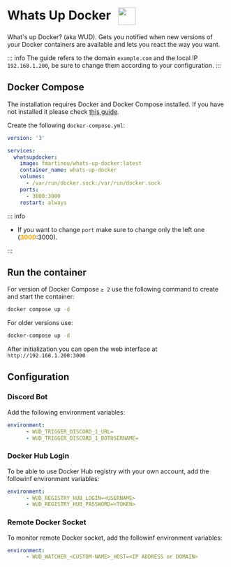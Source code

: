 # Whats Up Docker <img src="/whats-up-docker-icon.png" width="40" height="40" style="display:inline-block; vertical-align: middle; margin-left:10px;">


What's up Docker? (aka WUD). Gets you notified when new versions of your Docker containers are available and lets you react the way you want.

::: info
The guide refers to the domain <code>example.com</code> and the local IP <code>192.168.1.200</code>, be sure to change them according to your configuration.
:::

## Docker Compose
The installation requires Docker and Docker Compose installed. If you have not installed it please check [this guide](/docker/install.md).

Create the following <code>docker-compose.yml</code>:
```yml
version: '3'

services:
  whatsupdocker:
    image: fmartinou/whats-up-docker:latest
    container_name: whats-up-docker
    volumes:
      - /var/run/docker.sock:/var/run/docker.sock
    ports:
      - 3000:3000
    restart: always
```

::: info
* If you want to change <code>port</code> make sure to change only the left one (<span style="color:orange"><strong>3000</strong></span>:3000).

:::

## Run the container
For version of Docker Compose <code>≥ 2</code> use the following command to create and start the container:
```bash
docker compose up -d
```
For older versions use:
```bash
docker-compose up -d
```

After initialization you can open the web interface at <code>ht<span>tp://</span>192.168.1.200:3000</code>

## Configuration

### Discord Bot
Add the following environment variables:
```yml
environment:
      - WUD_TRIGGER_DISCORD_1_URL=
      - WUD_TRIGGER_DISCORD_1_BOTUSERNAME=
```

### Docker Hub Login
To be able to use Docker Hub registry with your own account, add the followinf environment variables:
```yml
environment:
      - WUD_REGISTRY_HUB_LOGIN=<USERNAME>
      - WUD_REGISTRY_HUB_PASSWORD=<TOKEN>
```

### Remote Docker Socket
To monitor remote Docker socket, add the followinf environment variables:
```yml
environment:
      - WUD_WATCHER_<CUSTOM-NAME>_HOST=<IP ADDRESS or DOMAIN>
```
